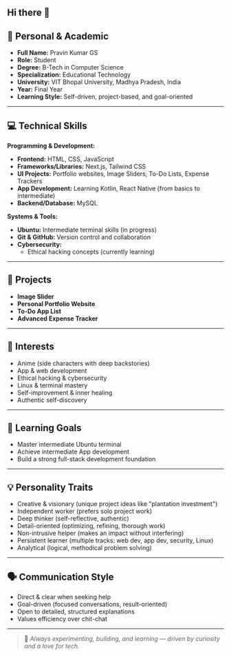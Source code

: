 ## Hi there 👋


## 🧾 Personal & Academic

- **Full Name:** Pravin Kumar GS  
- **Role:** Student  
- **Degree:** B-Tech in Computer Science  
- **Specialization:** Educational Technology  
- **University:** VIT Bhopal University, Madhya Pradesh, India  
- **Year:** Final Year  
- **Learning Style:** Self-driven, project-based, and goal-oriented  

---

## 💻 Technical Skills

**Programming & Development:**
- **Frontend:** HTML, CSS, JavaScript  
- **Frameworks/Libraries:** Next.js, Tailwind CSS
- **UI Projects:** Portfolio websites, Image Sliders, To-Do Lists, Expense Trackers  
- **App Development:** Learning Kotlin, React Native (from basics to intermediate)  
- **Backend/Database:** MySQL  

**Systems & Tools:**
- **Ubuntu:** Intermediate terminal skills (in progress)  
- **Git & GitHub:** Version control and collaboration  
- **Cybersecurity:**  
    - Ethical hacking concepts (currently learning)  

---

## 📂 Projects

- **Image Slider**  
- **Personal Portfolio Website**  
- **To-Do App List**  
- **Advanced Expense Tracker**  

---

## 🎯 Interests

- Anime (side characters with deep backstories)  
- App & web development  
- Ethical hacking & cybersecurity  
- Linux & terminal mastery  
- Self-improvement & inner healing  
- Authentic self-discovery  

---

## 🧠 Learning Goals

- Master intermediate Ubuntu terminal  
- Achieve intermediate App development  
- Build a strong full-stack development foundation  

---

## 💡 Personality Traits

- Creative & visionary (unique project ideas like "plantation investment")  
- Independent worker (prefers solo project work)  
- Deep thinker (self-reflective, authentic)  
- Detail-oriented (optimizing, refining, thorough work)  
- Non-intrusive helper (makes an impact without interfering)
- Persistent learner (multiple tracks: web dev, app dev, security, Linux)  
- Analytical (logical, methodical problem solving)  

---

## 🗣 Communication Style

- Direct & clear when seeking help  
- Goal-driven (focused conversations, result-oriented)
- Open to detailed, structured explanations  
- Values efficiency over chit-chat  

---

> 🔭 *Always experimenting, building, and learning — driven by curiosity and a love for tech.*

